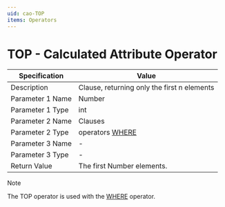 ```yaml
---
uid: cao-TOP
items: Operators
---
```


# TOP - Calculated Attribute Operator

| Specification         | Value                                                        |
| --------------------- | ------------------------------------------------------------ |
| Description           | Clause, returning only the first n elements           |
| Parameter 1 Name      | Number                                                       |
| Parameter 1 Type      | int                                    |
| Parameter 2 Name      | Clauses                                                          |
| Parameter 2 Type      | operators [WHERE](where.md)                                                           |
| Parameter 3 Name      | -                                                            |
| Parameter 3 Type      | -                                                            |
| Return Value          | The first Number elements.                                                      |

> [!NOTE]
> The TOP operator is used with the [WHERE](where.md) operator.
